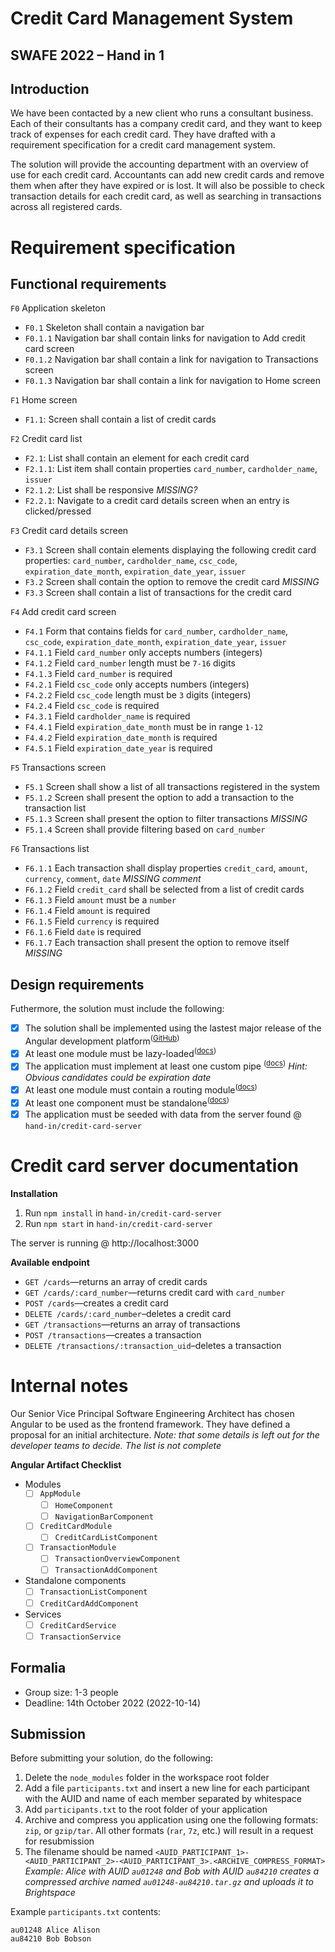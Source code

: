 # Credit Card Management System

## SWAFE 2022 – Hand in 1

## Introduction

We have been contacted by a new client who runs a consultant business. Each of their consultants has a company credit card, and they want to keep track of expenses for each credit card. They have drafted with a requirement specification for a credit card management system.

The solution will provide the accounting department with an overview of use for each credit card. Accountants can add new credit cards and remove them when after they have expired or is lost. It will also be possible to check transaction details for each credit card, as well as searching in transactions across all registered cards.

# Requirement specification

## Functional requirements

`F0` Application skeleton

-   `F0.1` Skeleton shall contain a navigation bar
-   `F0.1.1` Navigation bar shall contain links for navigation to Add credit card screen
-   `F0.1.2` Navigation bar shall contain a link for navigation to Transactions screen
-   `F0.1.3` Navigation bar shall contain a link for navigation to Home screen

`F1` Home screen

-   `F1.1`: Screen shall contain a list of credit cards

`F2` Credit card list

-   `F2.1`: List shall contain an element for each credit card
-   `F2.1.1`: List item shall contain properties `card_number`, `cardholder_name`, `issuer`
-   `F2.1.2`: List shall be responsive _MISSING?_
-   `F2.2.1`: Navigate to a credit card details screen when an entry is clicked/pressed

`F3` Credit card details screen

-   `F3.1` Screen shall contain elements displaying the following credit card properties: `card_number`, `cardholder_name`, `csc_code`, `expiration_date_month`, `expiration_date_year`, `issuer`
-   `F3.2` Screen shall contain the option to remove the credit card _MISSING_
-   `F3.3` Screen shall contain a list of transactions for the credit card

`F4` Add credit card screen

-   `F4.1` Form that contains fields for `card_number`, `cardholder_name`, `csc_code`, `expiration_date_month`, `expiration_date_year`, `issuer`
-   `F4.1.1` Field `card_number` only accepts numbers (integers)
-   `F4.1.2` Field `card_number` length must be `7-16` digits
-   `F4.1.3` Field `card_number` is required
-   `F4.2.1` Field `csc_code` only accepts numbers (integers)
-   `F4.2.2` Field `csc_code` length must be `3` digits (integers)
-   `F4.2.4` Field `csc_code` is required
-   `F4.3.1` Field `cardholder_name` is required
-   `F4.4.1` Field `expiration_date_month` must be in range `1-12`
-   `F4.4.2` Field `expiration_date_month` is required
-   `F4.5.1` Field `expiration_date_year` is required

`F5` Transactions screen

-   `F5.1` Screen shall show a list of all transactions registered in the system
-   `F5.1.2` Screen shall present the option to add a transaction to the transaction list
-   `F5.1.3` Screen shall present the option to filter transactions _MISSING_
-   `F5.1.4` Screen shall provide filtering based on `card_number`

`F6` Transactions list

-   `F6.1.1` Each transaction shall display properties `credit_card`, `amount`, `currency`, `comment`, `date` _MISSING comment_
-   `F6.1.2` Field `credit_card` shall be selected from a list of credit cards
-   `F6.1.3` Field `amount` must be a `number`
-   `F6.1.4` Field `amount` is required
-   `F6.1.5` Field `currency` is required
-   `F6.1.6` Field `date` is required
-   `F6.1.7` Each transaction shall present the option to remove itself _MISSING_

## Design requirements

Futhermore, the solution must include the following:

-   [x] The solution shall be implemented using the lastest major release of the Angular development platform<sup>(<a href="https://github.com/angular/angular/releases">GitHub</a>)</sup>
-   [x] At least one module must be lazy-loaded<sup>(<a href="https://angular.io/guide/lazy-loading-ngmodules">docs</a>)</sup>
-   [x] The application must implement at least one custom pipe <sup>(<a href="https://angular.io/guide/pipes#creating-pipes-for-custom-data-transformations">docs</a>)</sup> _Hint: Obvious candidates could be expiration date_
-   [x] At least one module must contain a routing module<sup>(<a href="https://angular.io/guide/lazy-loading-ngmodules">docs</a>)</sup>
-   [x] At least one component must be standalone<sup>(<a href="https://angular.io/guide/standalone-components">docs</a>)</sup>
-   [x] The application must be seeded with data from the server found @ `hand-in/credit-card-server`

# Credit card server documentation

**Installation**

1. Run `npm install` in `hand-in/credit-card-server`
2. Run `npm start` in `hand-in/credit-card-server`

The server is running @ http://localhost:3000

**Available endpoint**

-   `GET /cards`—returns an array of credit cards
-   `GET /cards/:card_number`—returns credit card with `card_number`
-   `POST /cards`—creates a credit card
-   `DELETE /cards/:card_number`–deletes a credit card
-   `GET /transactions`—returns an array of transactions
-   `POST /transactions`—creates a transaction
-   `DELETE /transactions/:transaction_uid`–deletes a transaction

# Internal notes

Our Senior Vice Principal Software Engineering Architect has chosen Angular to be used as the frontend framework. They have defined a proposal for an initial architecture. _Note: that some details is left out for the developer teams to decide. The list is not complete_

**Angular Artifact Checklist**

-   Modules
    -   [ ] `AppModule`
        -   [ ] `HomeComponent`
        -   [ ] `NavigationBarComponent`
    -   [ ] `CreditCardModule`
        -   [ ] `CreditCardListComponent`
    -   [ ] `TransactionModule`
        -   [ ] `TransactionOverviewComponent`
        -   [ ] `TransactionAddComponent`
-   Standalone components
    -   [ ] `TransactionListComponent`
    -   [ ] `CreditCardAddComponent`
-   Services
    -   [ ] `CreditCardService`
    -   [ ] `TransactionService`

## Formalia

-   Group size: 1-3 people
-   Deadline: 14th October 2022 (2022-10-14)

## Submission

Before submitting your solution, do the following:

1. Delete the `node_modules` folder in the workspace root folder
2. Add a file `participants.txt` and insert a new line for each participant with the AUID and name of each member separated by whitespace
3. Add `participants.txt` to the root folder of your application
4. Archive and compress you application using one the following formats: `zip`, or `gzip/tar`. All other formats (`rar`, `7z`, etc.) will result in a request for resubmission
5. The filename should be named `<AUID_PARTICIPANT_1>-<AUID_PARTICIPANT_2>-<AUID_PARTICIPANT_3>.<ARCHIVE_COMPRESS_FORMAT>` _Example: Alice with AUID `au01248` and Bob with AUID `au84210` creates a compressed archive named `au01248-au84210.tar.gz` and uploads it to Brightspace_

Example `participants.txt` contents:

```
au01248 Alice Alison
au84210 Bob Bobson
```
